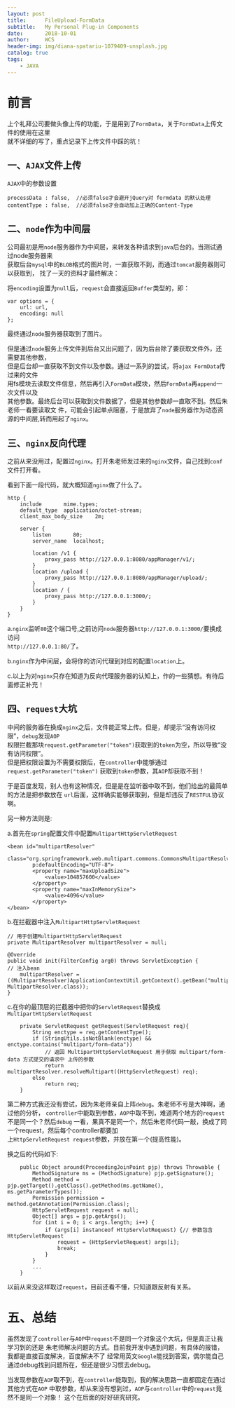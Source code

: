 ```yaml
---
layout: post
title:      FileUpload-FormData
subtitle:   My Personal Plug-in Components 
date:       2018-10-01
author:     WCS
header-img: img/diana-spatariu-1079409-unsplash.jpg
catalog: true
tags:
    - JAVA
---
```


# 前言

上个礼拜公司要做头像上传的功能，于是用到了`FormData`，关于`FormData`上传文件的使用在这里  
就不详细的写了，重点记录下上传文件中踩的坑！  

## 一、`AJAX`文件上传

`AJAX`中的参数设置  

```
processData : false,  //必须false才会避开jQuery对 formdata 的默认处理   
contentType : false,  //必须false才会自动加上正确的Content-Type 
```

## 二、`node`作为中间层

公司最初是用`node`服务器作为中间层，来转发各种请求到`java`后台的。当测试通过node服务器来  
获取后台`mysql`中的`BLOB`格式的图片时，一直获取不到，而通过`tomcat`服务器则可以获取到， 
找了一天的资料才最终解决：  

将`encoding`设置为`null`后，`request`会直接返回`Buffer`类型的，即：  
```
var options = { 
    url: url,
    encoding: null
};
```  

最终通过`node`服务器获取到了图片。  

但是通过`node`服务上传文件到后台又出问题了，因为后台除了要获取文件外，还需要其他参数，  
但是后台却一直获取不到文件以及参数。通过一系列的尝试，将`ajax FormData`传过来的文件  
用fs模块去读取文件信息，然后再引入`FormData`模块，然后`FormData`再`append`一次文件以及  
其他参数。最终后台可以获取到文件数据了，但是其他参数却一直取不到。然后朱老师一看要读取文   件，可能会引起单点阻塞，于是放弃了`node`服务器作为动态资源的中间层,转而用起了`nginx`。  

## 三、`nginx`反向代理

之前从来没用过，配置过`nginx`。打开朱老师发过来的`nginx`文件，自己找到`conf`文件打开看。  

看到下面一段代码，就大概知道`nginx`做了什么了。
```
http {
    include       mime.types;
    default_type  application/octet-stream;
	client_max_body_size    2m;

    server {
        listen       80;
        server_name  localhost;

        location /v1 {
            proxy_pass http://127.0.0.1:8080/appManager/v1/;
        }
        location /upload {
            proxy_pass http://127.0.0.1:8080/appManager/upload/;
        }
        location / {
            proxy_pass http://127.0.0.1:3000/;
        }
    }
}
```
a.`nginx`监听`80`这个端口号,之前访问`node`服务器`http://127.0.0.1:3000/`要换成访问  
`http://127.0.0.1:80/`了。  

b.`nginx`作为中间层，会将你的访问代理到对应的配置`location`上。  

c.以上为对`nginx`只存在知道为反向代理服务器的认知上，作的一些猜想。有待后面修正补充！  

## 四、`request`大坑

中间的服务器在换成`nginx`之后，文件能正常上传。但是，却提示“没有访问权限”，`debug`发现`AOP`  
权限拦截那块`request.getParameter("token")`获取到的`token`为空，所以导致“没有访问权限”。  
但是把权限设置为不需要权限后，在`controller`中能够通过`request.getParameter("token")`  获取到`token`参数，其`AOP`却获取不到！  

于是百度发现，别人也有这种情况，但是是在监听器中取不到，他们给出的最简单的方法是把参数放在  `url`后面，这样确实能够获取到，但是却违反了`RESTFUL`协议啊。  

另一种方法则是:  

a.首先在`spring`配置文件中配置`MultipartHttpServletRequest`  

```
<bean id="multipartResolver"
		class="org.springframework.web.multipart.commons.CommonsMultipartResolver"
		p:defaultEncoding="UTF-8">
		<property name="maxUploadSize">
			<value>104857600</value>
		</property>
		<property name="maxInMemorySize">
			<value>4096</value>
		</property>
</bean>

```

b.在拦截器中注入`MultipartHttpServletRequest`  

```
// 用于创建MultipartHttpServletRequest
private MultipartResolver multipartResolver = null;
	
@Override
public void init(FilterConfig arg0) throws ServletException {
// 注入bean
	multipartResolver = ((MultipartResolver)ApplicationContextUtil.getContext().getBean("multipartResolver", MultipartResolver.class));
}

```

c.在你的最顶层的拦截器中把你的`ServletRequest`替换成`MultipartHttpServletRequest`  

```
	private ServletRequest getRequest(ServletRequest req){
		String enctype = req.getContentType();
		if (StringUtils.isNotBlank(enctype) && enctype.contains("multipart/form-data"))
			// 返回 MultipartHttpServletRequest 用于获取 multipart/form-data 方式提交的请求中 上传的参数
			return multipartResolver.resolveMultipart((HttpServletRequest) req);
		else 
			return req;
	}

```

第二种方式我还没有尝试，因为朱老师亲自上阵`debug`。朱老师不亏是大神啊，通过他的分析，   `controller`中能取到参数，`AOP`中取不到，难道两个地方的`request`不是同一个？然后`debug`  一看，果真不是同一个，然后朱老师代码一敲，换成了同一个request，然后每个controller都要加  
上`HttpServletRequest request`参数，并放在第一个(提高性能)。  

换之后的代码如下:  

```
	public Object around(ProceedingJoinPoint pjp) throws Throwable {
		MethodSignature ms = (MethodSignature) pjp.getSignature();
		Method method = pjp.getTarget().getClass().getMethod(ms.getName(), ms.getParameterTypes());
		Permission permission = method.getAnnotation(Permission.class);
		HttpServletRequest request = null;
		Object[] args = pjp.getArgs();
		for (int i = 0; i < args.length; i++) {
			if (args[i] instanceof HttpServletRequest) {// 参数包含HttpServletRequest
				request = (HttpServletRequest) args[i];
				break;
			}
		}
        ...
    }
```

以前从来没这样取过`request`，目前还看不懂，只知道跟反射有关系。  

# 五、总结

虽然发现了`controller`与`AOP`中`request`不是同一个对象这个大坑，但是真正让我学习到的还是  朱老师解决问题的方式。目前我开发中遇到问题，有具体的报错，我都是直接百度解决，百度解决不了  经常用英文`Google`能找到答案，偶尔能自己通过debug找到问题所在，但还是很少习惯去debug。  

当发现参数在`AOP`取不到，在`controller`能取到，我的解决思路一直都固定在通过其他方式在`AOP`  中取参数，却从来没有想到过，`AOP`与`controller`中的`request`竟然不是同一个对象！  这个在后面的好好研究研究。
